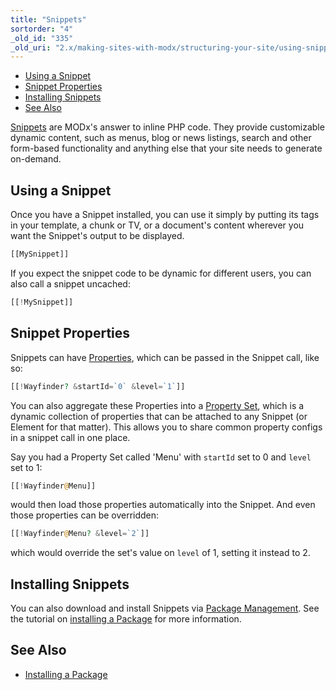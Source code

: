 ```yaml
---
title: "Snippets"
sortorder: "4"
_old_id: "335"
_old_uri: "2.x/making-sites-with-modx/structuring-your-site/using-snippets"
---
```


- [Using a Snippet](#using-a-snippet)
- [Snippet Properties](#snippet-properties)
- [Installing Snippets](#installing-snippets)
- [See Also](#see-also)

[Snippets](developing-in-modx/basic-development/snippets "Snippets") are MODx's answer to inline PHP code. They provide customizable dynamic content, such as menus, blog or news listings, search and other form-based functionality and anything else that your site needs to generate on-demand.

## Using a Snippet

Once you have a Snippet installed, you can use it simply by putting its tags in your template, a chunk or TV, or a document's content wherever you want the Snippet's output to be displayed.

``` php 
[[MySnippet]]
```

If you expect the snippet code to be dynamic for different users, you can also call a snippet uncached:

``` php 
[[!MySnippet]]
```

## Snippet Properties

Snippets can have [Properties](making-sites-with-modx/customizing-content/properties-and-property-sets "Properties and Property Sets"), which can be passed in the Snippet call, like so:

``` php 
[[!Wayfinder? &startId=`0` &level=`1`]]
```

You can also aggregate these Properties into a [Property Set](making-sites-with-modx/customizing-content/properties-and-property-sets "Properties and Property Sets"), which is a dynamic collection of properties that can be attached to any Snippet (or Element for that matter). This allows you to share common property configs in a snippet call in one place.

Say you had a Property Set called 'Menu' with `startId` set to 0 and `level` set to 1:

``` php 
[[!Wayfinder@Menu]]
```

would then load those properties automatically into the Snippet. And even those properties can be overridden:

``` php 
[[!Wayfinder@Menu? &level=`2`]]
```

which would override the set's value on `level` of 1, setting it instead to 2.

## Installing Snippets

You can also download and install Snippets via [Package Management](developing-in-modx/advanced-development/package-management "Package Management"). See the tutorial on [installing a Package](administering-your-site/installing-a-package "Installing a Package") for more information.

## See Also

- [Installing a Package](administering-your-site/installing-a-package "Installing a Package")
